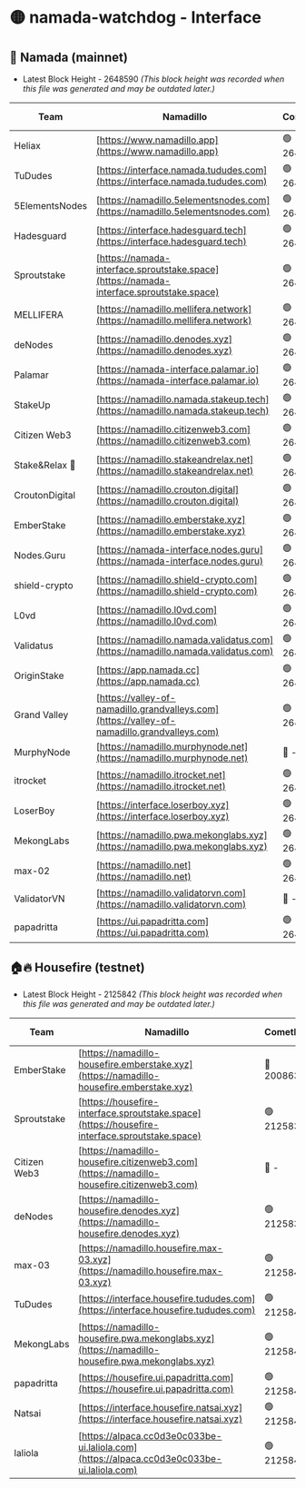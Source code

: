 # 🟡 namada-watchdog - Interface

## 🚀 Namada (mainnet)
- Latest Block Height - 2648590 *(This block height was recorded when this file was generated and may be outdated later.)*

| Team | Namadillo | CometBFT | Indexer | MASP Indexer |
|-|-|-|-|-|
| Heliax | [https://www.namadillo.app](https://www.namadillo.app) | 🟢 2648572 | 🟢 2648572 | 🟢 2648571 |
| TuDudes | [https://interface.namada.tududes.com](https://interface.namada.tududes.com) | 🟢 2648572 | 🟢 2648572 | 🟢 2648572 |
| 5ElementsNodes | [https://namadillo.5elementsnodes.com](https://namadillo.5elementsnodes.com) | 🟢 2648573 | 🟢 2648572 | 🟢 2648572 |
| Hadesguard | [https://interface.hadesguard.tech](https://interface.hadesguard.tech) | 🟢 2648573 | 🟢 2648573 | 🟢 2648573 |
| Sproutstake | [https://namada-interface.sproutstake.space](https://namada-interface.sproutstake.space) | 🟢 2648574 | 🟢 2648574 | 🟢 2648574 |
| MELLIFERA | [https://namadillo.mellifera.network](https://namadillo.mellifera.network) | 🟢 2648575 | 🟢 2648575 | 🟢 2648575 |
| deNodes | [https://namadillo.denodes.xyz](https://namadillo.denodes.xyz) | 🟢 2648576 | 🟢 2648576 | 🟢 2648576 |
| Palamar | [https://namada-interface.palamar.io](https://namada-interface.palamar.io) | 🟢 2648577 | 🟢 2648576 | 🟢 2648576 |
| StakeUp | [https://namadillo.namada.stakeup.tech](https://namadillo.namada.stakeup.tech) | 🟢 2648577 | 🟢 2648577 | 🟢 2648577 |
| Citizen Web3 | [https://namadillo.citizenweb3.com](https://namadillo.citizenweb3.com) | 🟢 2648578 | 🟢 2648577 | 🟢 2648577 |
| Stake&Relax 🦥 | [https://namadillo.stakeandrelax.net](https://namadillo.stakeandrelax.net) | 🟢 2648579 | 🟢 2648578 | 🟢 2648579 |
| CroutonDigital | [https://namadillo.crouton.digital](https://namadillo.crouton.digital) | 🟢 2648579 | 🟢 2648579 | 🟢 2648579 |
| EmberStake | [https://namadillo.emberstake.xyz](https://namadillo.emberstake.xyz) | 🟢 2648580 | 🟢 2648580 | 🟢 2648580 |
| Nodes.Guru | [https://namada-interface.nodes.guru](https://namada-interface.nodes.guru) | 🟢 2648580 | 🟢 2648580 | 🟢 2648580 |
| shield-crypto | [https://namadillo.shield-crypto.com](https://namadillo.shield-crypto.com) | 🟢 2648581 | 🟢 2648581 | 🟢 2648581 |
| L0vd | [https://namadillo.l0vd.com](https://namadillo.l0vd.com) | 🟢 2648582 | 🟢 2648582 | 🟢 2648582 |
| Validatus | [https://namadillo.namada.validatus.com](https://namadillo.namada.validatus.com) | 🟢 2648583 | 🟢 2648583 | 🟢 2648583 |
| OriginStake | [https://app.namada.cc](https://app.namada.cc) | 🟢 2648583 | 🟢 2648583 | 🟢 2648583 |
| Grand Valley | [https://valley-of-namadillo.grandvalleys.com](https://valley-of-namadillo.grandvalleys.com) | 🟢 2648584 | 🟢 2648584 | 🟢 2648584 |
| MurphyNode | [https://namadillo.murphynode.net](https://namadillo.murphynode.net) | 🔴 - | 🔴 - | 🔴 - |
| itrocket | [https://namadillo.itrocket.net](https://namadillo.itrocket.net) | 🟢 2648586 | 🟢 2648586 | 🟢 2648586 |
| LoserBoy | [https://interface.loserboy.xyz](https://interface.loserboy.xyz) | 🟢 2648586 | 🟢 2648586 | 🟢 2648586 |
| MekongLabs | [https://namadillo.pwa.mekonglabs.xyz](https://namadillo.pwa.mekonglabs.xyz) | 🟢 2648587 | 🟢 2648587 | 🟢 2648587 |
| max-02 | [https://namadillo.net](https://namadillo.net) | 🟢 2648588 | 🟢 2648588 | 🟢 2648588 |
| ValidatorVN | [https://namadillo.validatorvn.com](https://namadillo.validatorvn.com) | 🔴 - | 🔴 - | 🔴 - |
| papadritta | [https://ui.papadritta.com](https://ui.papadritta.com) | 🟢 2648590 | 🟢 2648590 | 🟢 2648590 |

## 🏠🔥 Housefire (testnet)
- Latest Block Height - 2125842 *(This block height was recorded when this file was generated and may be outdated later.)*

| Team | Namadillo | CometBFT | Indexer | MASP Indexer |
|-|-|-|-|-|
| EmberStake | [https://namadillo-housefire.emberstake.xyz](https://namadillo-housefire.emberstake.xyz) | 🔴 2008636 | 🔴 - | 🔴 - |
| Sproutstake | [https://housefire-interface.sproutstake.space](https://housefire-interface.sproutstake.space) | 🟢 2125837 | 🟢 2125837 | 🟢 2125837 |
| Citizen Web3 | [https://namadillo-housefire.citizenweb3.com](https://namadillo-housefire.citizenweb3.com) | 🔴 - | 🟢 2125838 | 🟢 2125839 |
| deNodes | [https://namadillo-housefire.denodes.xyz](https://namadillo-housefire.denodes.xyz) | 🟢 2125839 | 🟢 2125839 | 🟢 2125839 |
| max-03 | [https://namadillo.housefire.max-03.xyz](https://namadillo.housefire.max-03.xyz) | 🟢 2125840 | 🟢 2125840 | 🟢 2125840 |
| TuDudes | [https://interface.housefire.tududes.com](https://interface.housefire.tududes.com) | 🟢 2125840 | 🟢 2125840 | 🟢 2125840 |
| MekongLabs | [https://namadillo-housefire.pwa.mekonglabs.xyz](https://namadillo-housefire.pwa.mekonglabs.xyz) | 🟢 2125840 | 🟢 2125840 | 🟢 2125840 |
| papadritta | [https://housefire.ui.papadritta.com](https://housefire.ui.papadritta.com) | 🟢 2125841 | 🟢 2125841 | 🟢 2125841 |
| Natsai | [https://interface.housefire.natsai.xyz](https://interface.housefire.natsai.xyz) | 🟢 2125842 | 🟢 2125841 | 🟢 2125842 |
| laliola | [https://alpaca.cc0d3e0c033be-ui.laliola.com](https://alpaca.cc0d3e0c033be-ui.laliola.com) | 🟢 2125842 | 🟢 2125842 | 🟢 2125842 |

